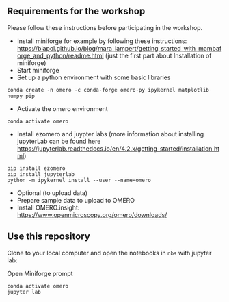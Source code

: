 ## Requirements for the workshop
Please follow these instructions before participating in the workshop.
*	Install miniforge for example by following these instructions: https://biapol.github.io/blog/mara_lampert/getting_started_with_mambaforge_and_python/readme.html (just the first part about Installation of miniforge) 
*	Start miniforge
*	Set up a python environment with some basic libraries
```
conda create -n omero -c conda-forge omero-py ipykernel matplotlib numpy pip
```
*	Activate the omero environment
```
conda activate omero
```
*	Install ezomero and juypter labs (more information about installing jupyterLab can be found here https://jupyterlab.readthedocs.io/en/4.2.x/getting_started/installation.html)
```
pip install ezomero
pip install jupyterlab
python -m ipykernel install --user --name=omero
```
*	Optional (to upload data) 
  *	Prepare sample data to upload to OMERO
  *	Install OMERO.insight: https://www.openmicroscopy.org/omero/downloads/

## Use this repository
Clone to your local computer and open the notebooks in `nbs` with jupyter lab:

Open Miniforge prompt
```
conda activate omero
jupyter lab
```
